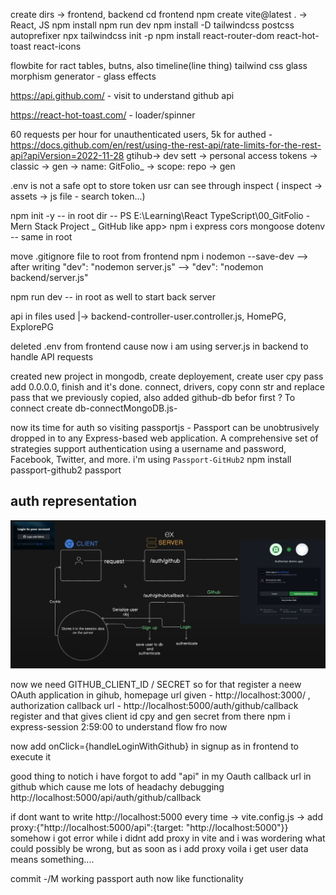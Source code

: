 create dirs -> frontend, backend
cd frontend
npm create vite@latest . -> React, JS
npm install
npm run dev
npm install -D tailwindcss postcss autoprefixer
npx tailwindcss init -p
npm install react-router-dom react-hot-toast react-icons

flowbite for ract tables, butns, also timeline(line thing)
tailwind css glass morphism generator - glass effects

https://api.github.com/ - visit to understand github api

https://react-hot-toast.com/ - loader/spinner 

60 requests per hour for unauthenticated users, 5k for authed - https://docs.github.com/en/rest/using-the-rest-api/rate-limits-for-the-rest-api?apiVersion=2022-11-28
gtihub-> dev sett -> personal access tokens -> classic -> gen -> name: GitFolio_ -> scope: repo -> gen 

.env is not a safe opt to store token usr can see through inspect ( inspect -> assets -> js file - search token...)

npm init -y -- in root dir -- PS E:\Learning\React TypeScript\00_GitFolio - Mern Stack Project _ GitHub like app> 
npm i express cors mongoose dotenv -- same in root

move .gitignore file to root from frontend
npm i nodemon --save-dev --> after writing     "dev": "nodemon server.js"   --> "dev": "nodemon backend/server.js" 

npm run dev -- in root as well to start back server

api in files used |-> backend-controller-user.controller.js, HomePG, ExplorePG

deleted .env from frontend cause now i am using server.js in backend to handle API requests

created new project in mongodb, create deployement, create user cpy pass add 0.0.0.0, finish and it's done.
connect, drivers, copy conn str and replace pass that we previously copied, also added github-db befor first ?
To connect create db-connectMongoDB.js-

now its time for auth so visiting passportjs - Passport can be unobtrusively dropped in to any Express-based web application. A comprehensive set of strategies support authentication using a username and password, Facebook, Twitter, and more.
i'm using `Passport-GitHub2`
npm install passport-github2 passport

## auth representation
![](image.png)

now we need GITHUB_CLIENT_ID / SECRET so for that register a neew OAuth application in gihub, homepage url given - http://localhost:3000/ , authorization callback url - http://localhost:5000/auth/github/callback register and that gives client id cpy and gen secret from there
npm i express-session
2:59:00 to understand flow fro now

now add onClick={handleLoginWithGithub} in signup as in frontend to execute it

good thing to notich i have forgot to add "api" in my Oauth callback url in github which cause me lots of headachy debugging
http://localhost:5000/api/auth/github/callback

if dont want to write http://localhost:5000 every time -> vite.config.js -> add proxy:{"http://localhost:5000/api":{target: "http://localhost:5000"}}
somehow i got error while i didnt add proxy in vite and i was wordering what could possibly be wrong, but as soon as i add proxy voila i get user data means something....

commit -/M working passport auth
now like functionality